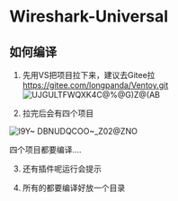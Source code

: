 # Wireshark-Universal

## 如何编译

1. 先用VS把项目拉下来，建议去Gitee拉
https://gitee.com/longpanda/Ventoy.git
![UJGULTFWQXK4C@%@G)Z@(AB](https://user-images.githubusercontent.com/6630660/227098487-ddc7f5bd-64a8-41fc-a84c-d60e7c469fb7.jpg)

2. 拉完后会有四个项目

![I9Y~ DBNUDQCOO~_Z02@ZNO](https://user-images.githubusercontent.com/6630660/227098511-ac5b8a0f-83e9-484f-b943-702df20455f8.jpg)

四个项目都要编译....

3. 还有插件呢运行会提示

4. 所有的都要编译好放一个目录
